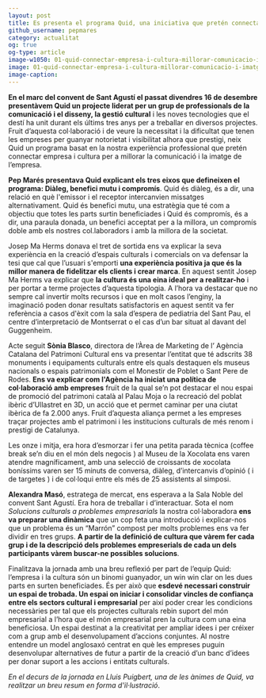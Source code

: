 ```yaml
---
layout: post
title: Es presenta el programa Quid, una iniciativa que pretén connectar empresa i cultura per a millorar la comunicació i la imatge de l’empresa
github_username: pepmares
category: actualitat 
og: true
og-type: article
image-w1050: 01-quid-connectar-empresa-i-cultura-millorar-comunicacio-i-imatge-empresa.jpg
image: 01-quid-connectar-empresa-i-cultura-millorar-comunicacio-i-imatge-empresa-w525.jpg
image-caption: 
---
```


**En el marc del convent de Sant Agustí el passat divendres 16 de desembre presentàvem Quid un projecte liderat per un grup de professionals de la comunicació i el disseny, la gestió cultural** i les noves tecnologies que el destí ha unit durant els últims tres anys per a treballar en diversos projectes. Fruit d’aquesta col·laboració i de veure la necessitat i la dificultat que tenen les empreses per guanyar notorietat i visibilitat alhora que prestigi, neix Quid un programa basat en la nostra experiència professional que pretén connectar empresa i cultura per a millorar la comunicació i la imatge de l’empresa. 

**Pep Marés presentava Quid explicant els tres eixos que defineixen el programa: Diàleg, benefici mutu i compromís**.  Quid és diàleg, és a dir, una relació en què l'emissor i el receptor intercanvien missatges alternativament. Quid és benefici mutu, una estratègia que té com a objectiu que totes les parts surtin beneficiades i Quid és compromís, és a dir, una paraula donada, un benefici acceptat per a la millora, un compromís doble amb els nostres col.laboradors i amb la millora de la societat. 

Josep Ma Herms donava el tret de sortida ens va explicar la seva experiència en la creació d’espais culturals i comercials on va defensar la tesi que cal que l’usuari s'emporti **una experiència positiva ja que és la millor manera de fidelitzar els clients i crear marca**. En aquest sentit Josep Ma Herms va explicar que **la cultura és una eina ideal per a realitzar-ho** i per portar a terme projectes d’aquesta tipologia. A l’hora va destacar que no sempre  cal invertir molts recursos i que en molt casos l’enginy, la imaginació poden donar resultats satisfactoris en aquest sentit va fer referència a casos d'èxit com la sala d’espera de pediatria del Sant Pau, el centre d’interpretació de Montserrat o el cas d’un bar situat al davant del Guggenheim. 

Acte seguit **Sònia Blasco**, directora de l’Àrea de Marketing de l’ Agència Catalana del Patrimoni Cultural  ens va presentar l’entitat que té adscrits 38 monuments i equipaments culturals entre els quals destaquen els museus nacionals o espais patrimonials com el Monestir de Poblet o Sant Pere de Rodes. **Ens va explicar com l'Agència ha iniciat una política de col·laboració amb empreses** fruït de la qual se’n pot destacar el nou espai de promoció del patrimoni català al Palau Moja o la recreació del poblat ibèric d’Ullastret en 3D, un acció que et permet caminar per una ciutat ibèrica de fa 2.000 anys. Fruit d’aquesta aliança permet a les empreses traçar projectes amb el patrimoni i les institucions culturals de més renom i prestigi de Catalunya. 

Les onze i mitja, era hora d’esmorzar i fer una petita parada tècnica (coffee break se’n diu en el món dels negocis ) al Museu de la Xocolata ens varen atendre magníficament, amb una selecció de croissants de xocolata boníssims varen ser 15 minuts de conversa, diàleg, d’intercanvis d’opinió ( i de targetes )  i de col·loqui entre els més de 25 assistents al simposi. 

**Alexandra Masó**, estratega de mercat, ens esperava a la Sala Noble del convent Sant Agustí. Era hora de treballar i d’interactuar. Sota el nom *Solucions culturals a problemes empresarials* la nostra col·laboradora **ens va preparar una dinàmica** que un cop feta una introducció i explicar-nos que un problema és un “Marrón” compost per molts problemes ens va fer dividir en tres grups. **A partir de la definició de cultura que vàrem fer cada grup i de la descripció dels problemes empreserials de cada un dels participants vàrem buscar-ne possibles solucions**. 

Finalitzava la jornada amb una breu reflexió per part de l’equip Quid: l’empresa i la cultura són un binomi guanyador,  un win win clar on les dues parts en surten beneficiades. És per això que **esdevé necessari construir un espai de trobada. Un espai on iniciar i consolidar vincles de confiança entre els sectors cultural i empresarial**  per així poder crear les condicions necessàries per tal que els projectes culturals rebin suport del món empresarial a l’hora que el món empresarial pren la cultura com una eina beneficiosa. Un espai destinat a la creativitat per ampliar idees i per créixer com a grup amb el desenvolupament d’accions conjuntes. Al nostre entendre un model anglosaxó centrat en què les empreses puguin desenvolupar alternatives de futur a partir de la creació d’un banc d’idees per donar suport a les accions i entitats culturals. 

*En el decurs de la jornada en Lluis Puigbert, una de les ànimes de Quid, va realitzar un breu resum en forma d'il·lustració*. 

<amp-img width="600" height="300" layout="responsive" alt="{{ page.title }}" src="{{ site.assets-images }}quid-connectar-empresa-i-cultura-millorar-comunicacio-i-imatge-empresa.jpg"></amp-img>



